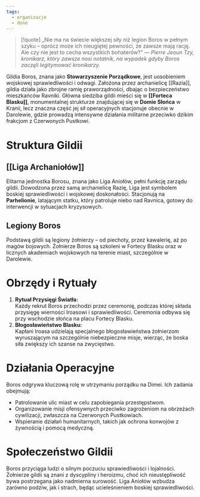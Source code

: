 ```yaml
---
tags:
  - organizacje
  - done
---
```

> [!quote] „Nie ma na świecie większej siły niż legion Boros w pełnym szyku – oprócz może ich nieugiętej pewności, że zawsze mają rację. Ale czy nie jest to cecha wszystkich bohaterów?”
>  — _Pierre Jeoun Tzy, kronikarz, który zawsze nosi notatnik, na wypadek gdyby Boros zaczęli legitymować kronikarzy._

Gildia Boros, znana jako **Stowarzyszenie Porządkowe**, jest uosobieniem wojskowej sprawiedliwości i odwagi. Założona przez archanielicę [[Razia]], gildia działa jako zbrojne ramię praworządności, dbając o bezpieczeństwo mieszkańców Ravniki. Główna siedziba gildii mieści się w **[[Forteca Blasku]]**, monumentalnej strukturze znajdującej się w **Domie Słońca** w Kranii, lecz znaczna część jej sił operacyjnych stacjonuje obecnie w Darolewie, gdzie prowadzą intensywne działania militarne przeciwko dzikim frakcjom z Czerwonych Pustkowi.
# **Struktura Gildii**
## **[[Liga Archaniołów]]**
Elitarna jednostka Borosu, znana jako Liga Aniołów, pełni funkcję zarządu gildii. Dowodzona przez samą archanielicę Razię, Liga jest symbolem boskiej sprawiedliwości i wojskowej doskonałości. Stacjonują na **Parhelionie**, latającym statku, który patroluje niebo nad Ravnica, gotowy do interwencji w sytuacjach kryzysowych.
## **Legiony Boros**
Podstawą gildii są legiony żołnierzy – od piechoty, przez kawalerię, aż po magów bojowych. Żołnierze Boros są szkoleni w Fortecy Blasku oraz w licznych akademiach wojskowych na terenie miast, szczególnie w Darolewie.
# **Obrzędy i Rytuały**
1. **Rytuał Przysięgi Światła:**  
    Każdy rekrut Boros przechodzi przez ceremonię, podczas której składa przysięgę wierności Iroasowi i sprawiedliwości. Ceremonia odbywa się przy wschodzie słońca na placu Fortecy Blasku.
2. **Błogosławieństwo Blasku:**  
    Kapłani Iroasa udzielają specjalnego błogosławieństwa żołnierzom wyruszającym na szczególnie niebezpieczne misje, wierząc, że boska siła zwiększy ich szanse na zwycięstwo.
# **Działania Operacyjne**
Boros odgrywa kluczową rolę w utrzymaniu porządku na Dimei. Ich zadania obejmują:
- Patrolowanie ulic miast w celu zapobiegania przestępstwom.
- Organizowanie misji ofensywnych przeciwko zagrożeniom na obrzeżach cywilizacji, zwłaszcza na Czerwonych Pustkowiach.
- Wspieranie działań humanitarnych, takich jak ochrona konwojów z żywnością i pomocą medyczną.
# **Społeczeństwo Gildii**
Boros przyciąga ludzi o silnym poczuciu sprawiedliwości i lojalności. Żołnierze gildii są znani z dyscypliny i heroizmu, choć ich nieustępliwość bywa postrzegana jako nadmierna surowość. Liga Aniołów wzbudza zarówno podziw, jak i strach, będąc ucieleśnieniem boskiej sprawiedliwości.
